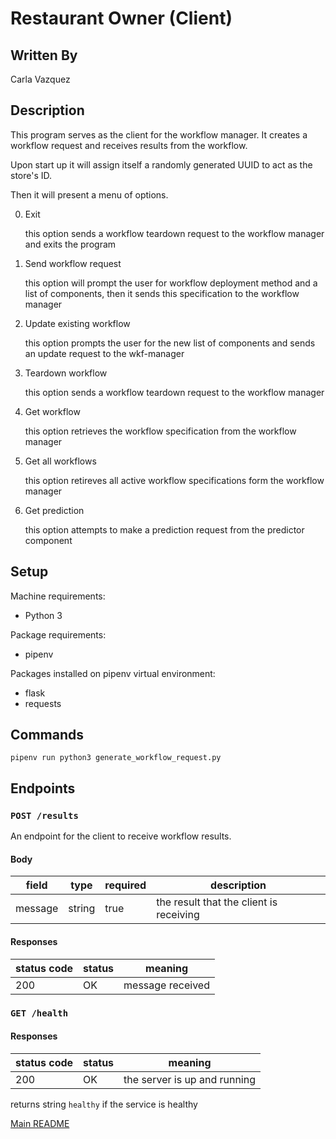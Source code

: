 # Restaurant Owner (Client)

## Written By
Carla Vazquez

## Description
This program serves as the client for the workflow manager. It creates a workflow request and receives results from the workflow. 

Upon start up it will assign itself a randomly generated UUID to act as the store's ID. 

Then it will present a menu of options. 

0. Exit

    this option sends a workflow teardown request to the workflow manager and exits the program

1. Send workflow request

    this option will prompt the user for workflow deployment method and a list of components, then it sends this specification to the workflow manager

2. Update existing workflow

    this option prompts the user for the new list of components and sends an update request to the wkf-manager

3. Teardown workflow

    this option sends a workflow teardown request to the workflow manager

4. Get workflow

    this option retrieves the workflow specification from the workflow manager

5. Get all workflows

    this option retireves all active workflow specifications form the workflow manager

6. Get prediction

    this option attempts to make a prediction request from the predictor component

## Setup
Machine requirements:
* Python 3

Package requirements:
* pipenv

Packages installed on pipenv virtual environment:
* flask
* requests

## Commands
  ```
  pipenv run python3 generate_workflow_request.py
  ```

## Endpoints

### `POST /results`

An endpoint for the client to receive workflow results.

#### Body

| field | type | required | description |
|-------|------|----|---|
| message| string | true | the result that the client is receiving|

#### Responses
| status code | status | meaning|
|---|---|---|
|200| OK | message received|

### `GET /health`

#### Responses
| status code | status | meaning|
|---|---|---|
|200| OK | the server is up and running|

returns string `healthy` if the service is healthy

[Main README](https://github.com/CPVazquez/CS6343Linear)